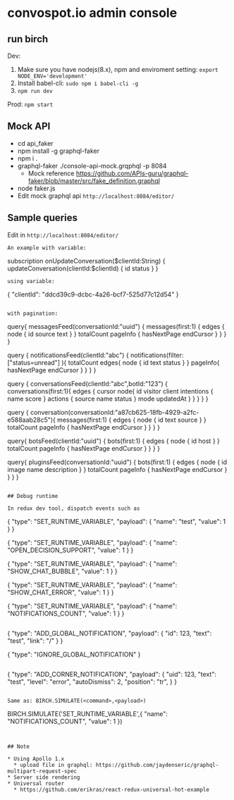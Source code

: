 # convospot.io admin console

## run birch

Dev: 
1. Make sure you have nodejs(8.x), npm and enviroment setting: `export NODE_ENV='development'`
2. Install babel-cli: `sudo npm i babel-cli -g`
3. `npm run dev`

Prod: `npm start`

## Mock API

* cd api_faker
* npm install -g graphql-faker
* npm i .
* graphql-faker ./console-api-mock.grqphql -p 8084
	* Mock reference https://github.com/APIs-guru/graphql-faker/blob/master/src/fake_definition.graphql
* node faker.js
* Edit mock graphql api `http://localhost:8084/editor/`

## Sample queries

Edit in `http://localhost:8084/editor/`


```
An example with variable:

```
subscription onUpdateConversation($clientId:String) {
  updateConversation(clientId:$clientId) {
    id
    status
  } 
}
```
using variable:
```
{
  "clientId": "ddcd39c9-dcbc-4a26-bcf7-525d77c12d54"
}
```

with pagination:
```
query{
  messagesFeed(conversationId:"uuid") {
    messages(first:1) {
      edges {
       node {
         id
         source
         text
       }
      }
      totalCount
      pageInfo {
        hasNextPage
        endCursor
      }
    }
  }
}


query {
 notificationsFeed(clientId:"abc") {
  notifications(filter:["status=unread"] ){
    totalCount
    edges{
      node {
        id
        text
        status
      }
    }
    pageInfo{
      hasNextPage
      endCursor
    }
  }
 }
}


query 
{
  conversationsFeed(clientId:"abc",botId:"123") {
    conversations(first:1){
      edges {
        cursor
        node{
          id
          visitor
          client
          intentions {
            name
            score
          }
          actions {
            source
            name
            status
          }
          mode
          updatedAt
        }
      }
    }
  }
}

query {
  conversation(conversationId:"a87cb625-18fb-4929-a2fc-e588aab28c5"){
    messages(first:1) {
     edges {
      node {
        id
        text
        source
      }
     }
     totalCount
     pageInfo {
      hasNextPage
      endCursor
    }
   }
  }
}

query{
  botsFeed(clientId:"uuid") {
    bots(first:1) {
      edges {
       node {
         id
         host
       }
      }
      totalCount
      pageInfo {
        hasNextPage
        endCursor
      }
    }
  }
}

query{
  pluginsFeed(conversationId:"uuid") {
    bots(first:1) {
      edges {
       node {
         id
         image
         name
         description
       }
      }
      totalCount
      pageInfo {
        hasNextPage
        endCursor
      }
    }
  }
}

```

## Debug runtime 

In redux dev tool, dispatch events such as

```
{
    "type": "SET_RUNTIME_VARIABLE",
    "payload": {
        "name": "test",
        "value": 1
    }
}

{
    "type": "SET_RUNTIME_VARIABLE",
    "payload": {
        "name": "OPEN_DECISION_SUPPORT",
        "value": 1
    }
}

{
    "type": "SET_RUNTIME_VARIABLE",
    "payload": {
        "name": "SHOW_CHAT_BUBBLE",
        "value": 1
    }
}

{
    "type": "SET_RUNTIME_VARIABLE",
    "payload": {
        "name": "SHOW_CHAT_ERROR",
        "value": 1
    }
}

{
    "type": "SET_RUNTIME_VARIABLE",
    "payload": {
        "name": "NOTIFICATIONS_COUNT",
        "value": 1
    }
}
```

```
{
    "type": "ADD_GLOBAL_NOTIFICATION",
    "payload": {
        "id": 123,
        "text": "test",
        "link": "/"
    }
}

{
    "type": "IGNORE_GLOBAL_NOTIFICATION"
}
```

```
{
    "type": "ADD_CORNER_NOTIFICATION",
    "payload": {
        "uid": 123,
        "text": "test",
        "level": "error",
        "autoDismiss": 2,
        "position": "tr",
    }
}
```

Same as: BIRCH.SIMULATE(<command>,<payload>)

```
BIRCH.SIMULATE('SET_RUNTIME_VARIABLE',{
        "name": "NOTIFICATIONS_COUNT",
        "value": 1
    })

```


## Note

* Using Apollo 1.x
  * upload file in graphql: https://github.com/jaydenseric/graphql-multipart-request-spec
* Server side rendering
* Universal router
  * https://github.com/erikras/react-redux-universal-hot-example
